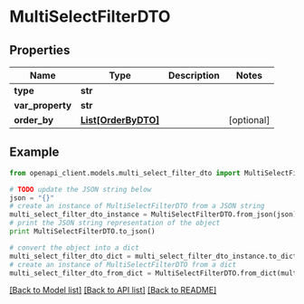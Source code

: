 # MultiSelectFilterDTO


## Properties
Name | Type | Description | Notes
------------ | ------------- | ------------- | -------------
**type** | **str** |  | 
**var_property** | **str** |  | 
**order_by** | [**List[OrderByDTO]**](OrderByDTO.md) |  | [optional] 

## Example

```python
from openapi_client.models.multi_select_filter_dto import MultiSelectFilterDTO

# TODO update the JSON string below
json = "{}"
# create an instance of MultiSelectFilterDTO from a JSON string
multi_select_filter_dto_instance = MultiSelectFilterDTO.from_json(json)
# print the JSON string representation of the object
print MultiSelectFilterDTO.to_json()

# convert the object into a dict
multi_select_filter_dto_dict = multi_select_filter_dto_instance.to_dict()
# create an instance of MultiSelectFilterDTO from a dict
multi_select_filter_dto_from_dict = MultiSelectFilterDTO.from_dict(multi_select_filter_dto_dict)
```
[[Back to Model list]](../README.md#documentation-for-models) [[Back to API list]](../README.md#documentation-for-api-endpoints) [[Back to README]](../README.md)



